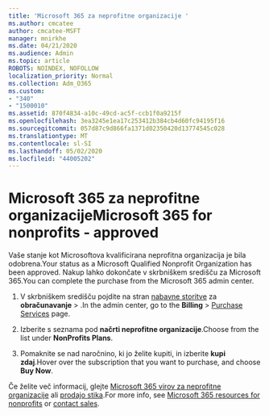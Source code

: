 ```yaml
---
title: 'Microsoft 365 za neprofitne organizacije '
ms.author: cmcatee
author: cmcatee-MSFT
manager: mnirkhe
ms.date: 04/21/2020
ms.audience: Admin
ms.topic: article
ROBOTS: NOINDEX, NOFOLLOW
localization_priority: Normal
ms.collection: Adm_O365
ms.custom:
- "340"
- "1500010"
ms.assetid: 870f4834-a10c-49cd-ac5f-ccb1f0a9215f
ms.openlocfilehash: 3ea3245e1ea17c253412b384cb4d60fc94195f16
ms.sourcegitcommit: 057d87c9d866fa1371d02350420d13774545c028
ms.translationtype: MT
ms.contentlocale: sl-SI
ms.lasthandoff: 05/02/2020
ms.locfileid: "44005202"
---
```

# <a name="microsoft-365-for-nonprofits---approved"></a><span data-ttu-id="dbffa-102">Microsoft 365 za neprofitne organizacije</span><span class="sxs-lookup"><span data-stu-id="dbffa-102">Microsoft 365 for nonprofits - approved</span></span>

<span data-ttu-id="dbffa-103">Vaše stanje kot Microsoftova kvalificirana neprofitna organizacija je bila odobrena.</span><span class="sxs-lookup"><span data-stu-id="dbffa-103">Your status as a Microsoft Qualified Nonprofit Organization has been approved.</span></span> <span data-ttu-id="dbffa-104">Nakup lahko dokončate v skrbniškem središču za Microsoft 365.</span><span class="sxs-lookup"><span data-stu-id="dbffa-104">You can complete the purchase from the Microsoft 365 admin center.</span></span>

1. <span data-ttu-id="dbffa-105">V skrbniškem središču pojdite na stran [nabavne storitve](https://go.microsoft.com/fwlink/p/?linkid=868433) za **obračunavanje** \> .</span><span class="sxs-lookup"><span data-stu-id="dbffa-105">In the admin center, go to the **Billing** \> [Purchase Services](https://go.microsoft.com/fwlink/p/?linkid=868433) page.</span></span>

2. <span data-ttu-id="dbffa-106">Izberite s seznama pod **načrti neprofitne organizacije**.</span><span class="sxs-lookup"><span data-stu-id="dbffa-106">Choose from the list under **NonProfits Plans**.</span></span>

3. <span data-ttu-id="dbffa-107">Pomaknite se nad naročnino, ki jo želite kupiti, in izberite **kupi zdaj**.</span><span class="sxs-lookup"><span data-stu-id="dbffa-107">Hover over the subscription that you want to purchase, and choose **Buy Now**.</span></span>

<span data-ttu-id="dbffa-108">Če želite več informacij, glejte [Microsoft 365 virov za neprofitne organizacije](https://www.microsoft.com/nonprofits/microsoft-365) ali [prodajo stika](https://www.microsoft.com/nonprofits/contact-us).</span><span class="sxs-lookup"><span data-stu-id="dbffa-108">For more info, see [Microsoft 365 resources for nonprofits](https://www.microsoft.com/nonprofits/microsoft-365) or [contact sales](https://www.microsoft.com/nonprofits/contact-us).</span></span>
